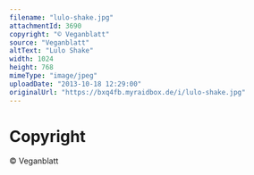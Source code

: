 ```yaml
---
filename: "lulo-shake.jpg"
attachmentId: 3690
copyright: "© Veganblatt"
source: "Veganblatt"
altText: "Lulo Shake"
width: 1024
height: 768
mimeType: "image/jpeg"
uploadDate: "2013-10-18 12:29:00"
originalUrl: "https://bxq4fb.myraidbox.de/i/lulo-shake.jpg"
---
```


# Copyright

© Veganblatt
